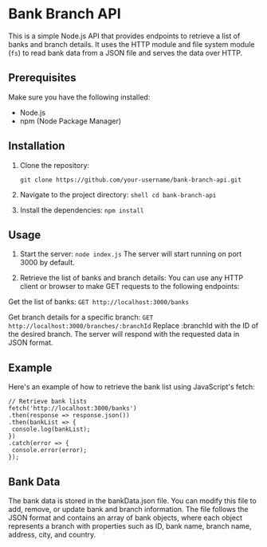 # Bank Branch API

This is a simple Node.js API that provides endpoints to retrieve a list of banks and branch details. It uses the HTTP module and file system module (`fs`) to read bank data from a JSON file and serves the data over HTTP.

## Prerequisites

Make sure you have the following installed:

- Node.js
- npm (Node Package Manager)

## Installation

1. Clone the repository:

   ```shell
   git clone https://github.com/your-username/bank-branch-api.git

2. Navigate to the project directory:
```shell cd bank-branch-api```

3. Install the dependencies:
```npm install```

## Usage

1. Start the server:
```node index.js```
The server will start running on port 3000 by default.

2. Retrieve the list of banks and branch details:
You can use any HTTP client or browser to make GET requests to the following endpoints:

Get the list of banks:
```GET http://localhost:3000/banks```

Get branch details for a specific branch:
```GET http://localhost:3000/branches/:branchId```
Replace :branchId with the ID of the desired branch.
The server will respond with the requested data in JSON format.

## Example
Here's an example of how to retrieve the bank list using JavaScript's fetch:

   ```shell
// Retrieve bank lists
fetch('http://localhost:3000/banks')
  .then(response => response.json())
  .then(bankList => {
    console.log(bankList);
  })
  .catch(error => {
    console.error(error);
  });
```
  
## Bank Data
The bank data is stored in the bankData.json file. You can modify this file to add, remove, or update bank and branch information. The file follows the JSON format and contains an array of bank objects, where each object represents a branch with properties such as ID, bank name, branch name, address, city, and country.
